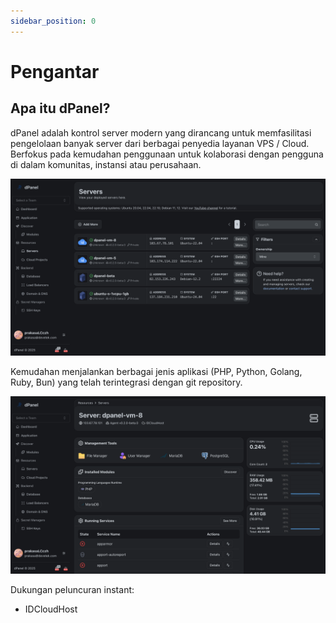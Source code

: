 ```yaml
---
sidebar_position: 0
---
```


# Pengantar

## Apa itu dPanel?

dPanel adalah kontrol server modern yang dirancang untuk memfasilitasi pengelolaan banyak server dari berbagai penyedia layanan VPS / Cloud. Berfokus pada kemudahan penggunaan untuk kolaborasi dengan pengguna di dalam komunitas, instansi atau perusahaan.

![server manager dark](./../assets/server-manager-dark.png)

Kemudahan menjalankan berbagai jenis aplikasi (PHP, Python, Golang, Ruby, Bun) yang telah terintegrasi dengan git repository.

![server detail dark](./../assets/server-detail-dark.png)

Dukungan peluncuran instant:

- IDCloudHost
